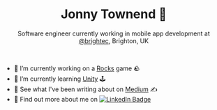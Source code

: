 <h1 align="center">Jonny Townend 👋</h1>
<p align="center">Software engineer currently working in mobile app development at <a href="https://github.com/brightec">@brightec</a>, Brighton, UK</p>
</br>

- 🔭 I’m currently working on a [Rocks](https://jonnytownend.github.io/rocks-demo/) game 🪨
- 🌱 I’m currently learning [Unity](https://unity.com/) 🕹️
- 📝 See what I've been writing about on [Medium](https://jonnytownend.medium.com/) ✍️
- 🔗 Find out more about me on <a href="https://www.linkedin.com/in/jonny-townend-681b3069/"><img src="https://img.shields.io/badge/LinkedIn-blue?&logo=linkedin&logoColor=white" alt="LinkedIn Badge"/></a>
